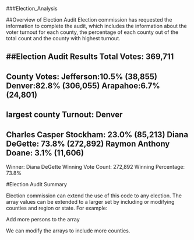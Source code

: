 ###Election_Analysis

##Overview of Election Audit
Election commission has requested the information to complete the audit, which includes the information about the voter turnout for each county, the percentage of each county out of the total count and the county with highest turnout.

##Election Audit Results
Total Votes: 369,711
-------------------------

County Votes:
Jefferson:10.5% (38,855)
Denver:82.8% (306,055)
Arapahoe:6.7% (24,801)
---------------------------------------
largest county Turnout: Denver
----------------------------------------
Charles Casper Stockham: 23.0% (85,213)
Diana DeGette: 73.8% (272,892)
Raymon Anthony Doane: 3.1% (11,606)
-------------------------
Winner: Diana DeGette
Winning Vote Count: 272,892
Winning Percentage: 73.8%

#Election Audit Summary

Election commission can extend the use of this code to any election. The array values can be extended to a larger set by including or modifying counties and region or state. 
For example:
 
Add more persons to the array

We can modify the arrays to include more counties.


